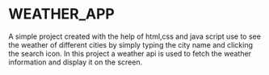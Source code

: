 # WEATHER_APP
A simple project created with the help of html,css and java script use to see the weather of different cities by simply typing the city name and clicking the search icon.
In this project a weather api is used to fetch the weather information and display it on the screen.
